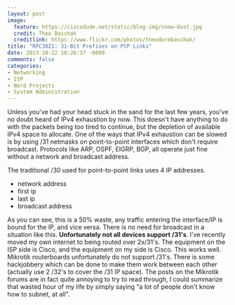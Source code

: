 ```yaml
---
layout: post
image:
  feature: https://ciscodude.net/static/blog-img/snow-dust.jpg
  credit: Theo Baschak
  creditlink: https://www.flickr.com/photos/theodorebaschak/
title: "RFC3021: 31-Bit Prefixes on PtP Links"
date: 2013-10-22 10:26:37 -0600
comments: false
categories:
- Networking
- ISP
- Nerd Projects
- System Administration
---
```

Unless you've had your head stuck in the sand for the last few years, you've no doubt heard of IPv4 exhaustion by now. This doesn't have anything to do with the packets being too tired to continue, but the depletion of available IPv4 space to allocate. One of the ways that IPv4 exhaustion can be slowed is by using /31 netmasks on point-to-point interfaces which don't require broadcast. Protocols like ARP, OSPF, EIGRP, BGP, all operate just fine without a network and broadcast address.

<!--more-->

The traditional /30 used for point-to-point links uses 4 IP addresses.

*	network address
*	first ip
*	last ip
*	broadcast address

As you can see, this is a 50% waste, any traffic entering the interface/IP is bound for the IP, and vice versa. There is no need for broadcast in a situation like this. <strong>Unfortunately not all devices support /31's</strong>. I've recently moved my own internet to being routed over 2x/31's. The equipment on the ISP side is Cisco, and the equipment on my side is Cisco. This works well. Mikrotik routerboards unfortunately do not support /31's. There is some hackjobbery which can be done to make them work between each other (actually use 2 /32's to cover the /31 IP space). The posts on the Mikrotik forums are in fact quite annoying to try to read through, I could summarize that wasted hour of my life by simply saying "a lot of people don't know how to subnet, at all".

 
